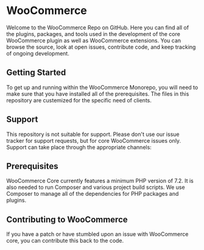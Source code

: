 # WooCommerce
 Welcome to the WooCommerce Repo on GitHub. Here you can find all of the plugins, packages, and tools used in the development of the core WooCommerce plugin as well as WooCommerce extensions. You can browse the source, look at open issues, contribute code, and keep tracking of ongoing development.
 
 ## Getting Started
To get up and running within the WooCommerce Monorepo, you will need to make sure that you have installed all of the prerequisites.
The files in this repository are custemized for the specific need of clients. 
 
 
 ## Support
This repository is not suitable for support. Please don't use our issue tracker for support requests, but for core WooCommerce issues only. Support can take place through the appropriate channels:

## Prerequisites
WooCommerce Core currently features a minimum PHP version of 7.2. It is also needed to run Composer and various project build scripts.
We use Composer to manage all of the dependencies for PHP packages and plugins.


## Contributing to WooCommerce
If you have a patch or have stumbled upon an issue with WooCommerce core, you can contribute this back to the code.
